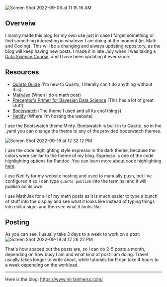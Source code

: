 ![Screen Shot 2022-09-06 at 11 15 16 AM](https://user-images.githubusercontent.com/110204835/188672320-9bb0a49d-4e1f-4141-bcc6-d70936342ffe.png)

## Overveiw

I mainly made this blog for my own use just in case I forget something or find something interesting in whatever I am doing at the moment (ie. Math and Coding). This will be a changing and always updating repository, as the blog will keep having new posts. I made it in late July when I was taking a [Data Science Course](https://bootcamp.davidkane.info/), and I have been updating it ever since.

## Resources

-   [Quarto Guide](https://quarto.org/docs/guide/) (I'm new to Quarto, I literally can't do anything without this)
-   [MathJax](https://www.mathjax.org/#demo) (When I do a math post)
-   [Preceptor's Primer for Bayesian Data Science](https://ppbds.github.io/primer/) (This has a lot of great stuff)
-   [Bootswatch](https://bootswatch.com/minty/) (The theme I used and all its cool things)
-   [Netlify](https://www.netlify.com/) (Where I'm hosting the website)

I use the Bootswatch theme Minty. Bootswatch is built in to Quarto, so in the .yaml you can change the theme to any of the provided bootswatch themes.

![Screen Shot 2022-09-19 at 12 32 12 PM](https://user-images.githubusercontent.com/110204835/191067468-a7038bfd-9319-4940-9cf9-107716b90310.png)

I use the code highlighting style espresso in the dark theme, because the colors were similar to the theme of my blog. Espresso is one of the code highlighting options for Pandoc. You can learn more about code highlighting [here](https://quarto.org/docs/output-formats/html-code.html#highlighting).

I use Netlify for my website hosting and used to manually push, but I've configured it so I can type `quarto publish` into the terminal and it will publish on its own.

I use MathJax for all of my math posts as it is much easier to type a bunch of stuff into the display and see what it looks like instead of typing things into dollar signs and then see what it looks like.


## Posting

As you can see, I usually take 3 days to a week to work on a post: ![Screen Shot 2022-09-19 at 12 26 22 PM](https://user-images.githubusercontent.com/110204835/191066261-3b5a1f8d-a543-4221-aefe-c04398f80abc.png)

That's how spaced out the posts are, so I can do 2-5 posts a month, depending on how busy I am and what kind of post I am doing. Travel usually takes longer to write about, while tutorials for R can take 4 hours to a week depending on the workload.

---

Here is the blog: <https://www.miriamheiss.com/>
